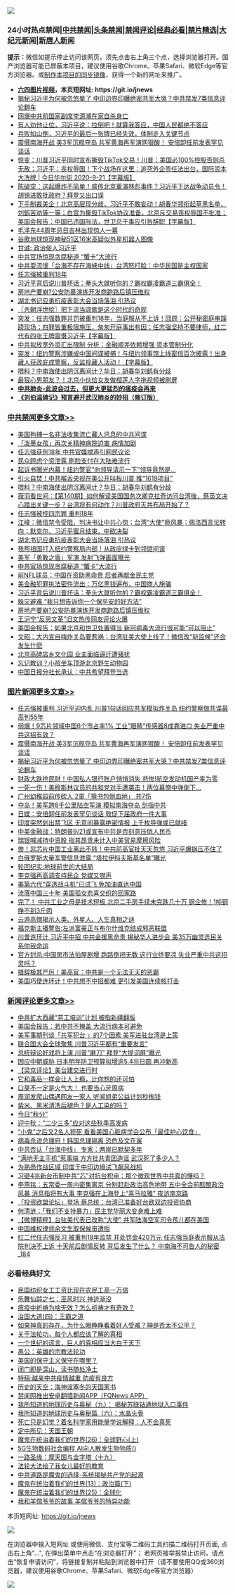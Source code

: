 ![](https://raw.githubusercontent.com/fqnews/bnews/master/64photo/fqnews-qr.jpg)

<div id="tt">
<h3>24小时热点禁闻|<a href="#%E4%B8%AD%E5%85%B1%E7%A6%81%E9%97%BB%E6%9B%B4%E5%A4%9A%E6%96%87%E7%AB%A0">中共禁闻</a>|<a href="#%E5%9B%BE%E7%89%87%E6%96%B0%E9%97%BB%E6%9B%B4%E5%A4%9A%E6%96%87%E7%AB%A0">头条禁闻</a>|<a href="#%E6%96%B0%E9%97%BB%E8%AF%84%E8%AE%BA%E6%9B%B4%E5%A4%9A%E6%96%87%E7%AB%A0">禁闻评论|<a href="#%E5%BF%85%E7%9C%8B%E7%BB%8F%E5%85%B8%E5%A5%BD%E6%96%87">经典必看|<a href="/video.md#%E7%A6%81%E7%89%87%E7%B2%BE%E9%80%89">禁片精选</a>|<a href="https://github.com/fqnews/djy/blob/master/gb/nf1351518.md#1">大纪元新闻</a>|<a href="https://github.com/fqnews/ntdtv/blob/master/gb/prog204.md#1">新唐人新闻</a></h3>
<div><b>提示：</b>微信如提示停止访问该网页，须先点击右上角三个点，选择浏览器打开。国产浏览器可能已屏蔽本项目，建议使用谷歌Chrome、苹果Safari、微软Edge等官方浏览器。或<a href="https://github.com/fqnews/bnews/blob/master/%E5%88%B6%E4%BD%9Cgit%E7%A6%81%E9%97%BB%E9%95%9C%E5%83%8F.md">制作本项目的同步镜像</a>，获得一个新的网址来推广。</div>
<ul>
<li><b><a href="http://d1.bdrive.tk/64.mp4" target="_blank">六四图片视频</a>，本页短网址: https://git.io/jnews</b></li>
<li><a href="/topimagenews/20200921/1400557.md">揭秘习近平为何被忽悠晕了 中印边界印曝绝密共军大哭？中共禁发7类信息评论翻车</a></li>
<li><a href="/comments/20200922/1400932.md">网爆中共前国家副席李源潮在家自杀身亡</a></li>
<li><a href="/taiwannews/20200922/1400615.md">有人劝他让位，习近平说：拉倒吧！就算我答应，中国人民都绝不答应</a></li>
<li><a href="/bannedvideo/20200922/1400879.md">兵败如山倒，习近平的最后一张牌已经失效，体制走入关键节点</a></li>
<li><a href="/topimagenews/20200921/1400580.md">震慑南海开战 美3军沉舰夺岛 共军黄海再军演网狠酸！ 安倍卸任前发表罕见谈话</a></li>
<li><a href="/bannedvideo/20200922/1400636.md">惊变：川普习近平同时宣布撕毁TikTok交易！川普：美国必100%控股否则杀无赦；习近平：丧权辱国！下个战场在这里：追究外企责任法出台，国际资本大洗牌 | 今日华尔街 2020-9-21【字幕版】</a></li>
<li><a href="/bannedvideo/20200922/1400708.md">陈破空：这起爆炸不简单！盛传北京重演林彪事件？习近平下达战争动员令！胡锡进敢批政府？拜登又出口误</a></li>
<li><a href="/bannedvideo/20200922/1400652.md">下手制裁美企！北京高层现分歧，习近平不敢妄动！胡春华领衔起草黑名单，刘鹤苦劝等一等；白宫为撕毁TikTok协议准备，北京斥交易丧权辱国不批准；美国会报告：中国已违国际法，世卫总干事应引咎辞职【字幕版】</a></li>
<li><a href="/cbnews/20200922/1400673.md">毛泽东44周年忌日吉林出现惊人一幕</a></li>
<li><a href="/cnnews/20200922/1400696.md">谷歌地球惊现神秘51区16米高疑似外星机器人图像</a></li>
<li><a href="/baitai/20200922/1400610.md">甘诚: 政治佞人习近平</a></li>
<li><a href="/cbnews/20200922/1400880.md">中共官场惊现贪腐秘道 “蟹卡”大流行</a></li>
<li><a href="/cnnews/hknews/20200922/1400924.md">中共耍流氓「台海不存在海峡中线」台湾怒打脸：中华民国是主权国家</a></li>
<li><a href="/headline/20200922/1400929.md">任志强被重判18年</a></li>
<li><a href="/cbnews/20200922/1400729.md">习近平背后说川普坏话：拳头大就听你的？霸权霸凌霸道三霸俱全！</a></li>
<li><a href="/cbnews/20200922/1400803.md">房地产要崩?公安防暴演练开发商跑路后镇压维权</a></li>
<li><a href="/cbnews/20200922/1400944.md">湖北书记应勇抗疫表彰大会当场落泪 引热议</a></li>
<li><a href="/ssgc/20200922/1400671.md">〖兲朝浮世绘〗把下流当颂歌是这个时代的奇观</a></li>
<li><a href="/bannedvideo/20200922/1400928.md">突发：任志强数罪并罚被重判18年，当庭服从不上诉！回顾：公开秘密庭审蹊跷现场；四罪皆重极限施压，匆匆开庭事出有因；任志强坚持不要律师，红二代有四张王牌震慑习近平【字幕版】</a></li>
<li><a href="/comments/20200922/1400705.md">中共拟放宽外资汇出限制 分析：金融顺差依赖增强 资本管制分化</a></li>
<li><a href="/bannedvideo/20200922/1400667.md">突发：纽约警察涉嫌成中国间谍被捕！与纽约领事馆上线密信百次披露！出身藏人获政庇成警察，反监视藏人活动！【字幕版】</a></li>
<li><a href="/cbnews/20200922/1400986.md">喂料？中南海使出阴沉离间计？华日：胡春华刘鹤有分歧</a></li>
<li><a href="/cbnews/20200922/1400674.md">最狠心男朋友？！北京小伙给女友做榴莲人字拖视频被刷屏</a></li>
<li><b><a href="/comments/20200211/1275071.md" target="_blank">中共肺炎-此波会过去，但更大更猛烈的瘟疫会再来</a></b></li>
<li><b><a href="/comments/20200207/1272816.md" target="_blank">《刘伯温碑记》预言避开武汉肺炎的妙招（修订版）</a></b></li>
</ul>
</div>

<div class="catlist">
<h3><a href="/cbnews/" target="_blank">中共禁闻</a><span><a href="/cbnews/" target="_blank" rel="nofollow">更多文章>></a></span></h3>
<ul>
<li><a href="/cbnews/20200922/1401133.md" target="_blank">美国拘捕一名非法收集流亡藏人讯息的中共间谍</a></li>
<li><a href="/cbnews/20200922/1401091.md" target="_blank">「泼墨女孩」再次关精神病院迫害 病情加剧</a></li>
<li><a href="/cbnews/20200922/1401059.md" target="_blank">任志强获刑18年 中共官媒噤声引网民议论</a></li>
<li><a href="/cbnews/20200922/1401058.md" target="_blank">民众顾虑个资泄露 刷脸支付在大陆难流行</a></li>
<li><a href="/cbnews/20200922/1400998.md" target="_blank">起诉书曝光内幕！纽约警官“向领导请示一下”领导竟然是&#8230;</a></li>
<li><a href="/cbnews/20200922/1400997.md" target="_blank">引火自焚！中共喉舌央视在美公开叫板川普 推“1619项目”</a></li>
<li><a href="/cbnews/20200922/1400986.md" target="_blank">喂料？中南海使出阴沉离间计？华日：胡春华刘鹤有分歧</a></li>
<li><a href="/cbnews/20200922/1400969.md" target="_blank">薇羽看世间：【第140期】如何解读美国国务次卿克拉奇访问台湾後，蔡英文决心踏出关键一步？台湾将有何动作？川普政府灭共布局开始了？</a></li>
<li><a href="/cbnews/20200922/1400958.md" target="_blank">任志强被控四宗罪 重判18年</a></li>
<li><a href="/cbnews/20200922/1400957.md" target="_blank">江峰：微信禁令受阻，判决书让中共心惊；台湾“大使”掀风暴；佩洛西言论转向；默克尔、习近平蜜月结束，中欧决裂</a></li>
<li><a href="/cbnews/20200922/1400944.md" target="_blank">湖北书记应勇抗疫表彰大会当场落泪 引热议</a></li>
<li><a href="/cbnews/20200922/1400878.md" target="_blank">我帮祖国打入纽约警察局内部！从政庇绿卡到领馆间谍</a></li>
<li><a href="/cbnews/20200922/1400907.md" target="_blank">美军「勇敢之盾」军演 发射飞弹画面曝光</a></li>
<li><a href="/cbnews/20200922/1400880.md" target="_blank">中共官场惊现贪腐秘道 “蟹卡”大流行</a></li>
<li><a href="/cbnews/20200922/1400864.md" target="_blank">前NFL球员：中国在资助黑命贵 后者再献金民主党</a></li>
<li><a href="/cbnews/20200922/1400559.md" target="_blank">美金融犯罪执法密件流出：万亿黑钱遍布，中国商人施骗</a></li>
<li><a href="/cbnews/20200922/1400729.md" target="_blank">习近平背后说川普坏话：拳头大就听你的？霸权霸凌霸道三霸俱全！</a></li>
<li><a href="/cbnews/20200922/1400839.md" target="_blank">躲灾避难 “我只想告诉你一个保平安的好方法”</a></li>
<li><a href="/cbnews/20200922/1400803.md" target="_blank">房地产要崩?公安防暴演练开发商跑路后镇压维权</a></li>
<li><a href="/cbnews/20200922/1400802.md" target="_blank">王沪宁“反思文革”旧文热传网友评论火爆</a></li>
<li><a href="/cbnews/20200922/1400796.md" target="_blank">美国会报告：如果北京和世卫处置得当 新冠病毒大流行很可能“可以阻止”</a></li>
<li><a href="/cbnews/20200922/1400753.md" target="_blank">文昭：大内宣自嗨炸关岛要惹祸；台湾驻美大使上线了！微信改“斩监候”还会发生什麽</a></li>
<li><a href="/cbnews/20200922/1400711.md" target="_blank">北京高碑店乡文化园 业主面临逼迁遭骚扰</a></li>
<li><a href="/cbnews/20200922/1400710.md" target="_blank">忘记教训？小孩坐车顶游北京野生动物园</a></li>
<li><a href="/cbnews/20200922/1400693.md" target="_blank">中国日报分社长承认：中共希望拜登当选</a></li>

</ul>
</div>
<div class="catlist">
<h3><a href="/topimagenews/" target="_blank">图片新闻</a><span><a href="/topimagenews/" target="_blank" rel="nofollow">更多文章>></a></span></h3>
<ul>
<li><a href="/topimagenews/20200922/1401161.md" target="_blank">任志强被重判 习近平迎内乱 川普1句话回应共军模拟炸关岛 纽约警察做共谍最高判55年</a></li>
<li><a href="/topimagenews/20200922/1401088.md" target="_blank">弱爆！9芯片领域中国6个市占率1% 工业&#8221;眼睛&#8221;传感器8成靠进口 失业严重中共这招有效？</a></li>
<li><a href="/topimagenews/20200921/1400580.md" target="_blank">震慑南海开战 美3军沉舰夺岛 共军黄海再军演网狠酸！ 安倍卸任前发表罕见谈话</a></li>
<li><a href="/topimagenews/20200921/1400557.md" target="_blank">揭秘习近平为何被忽悠晕了 中印边界印曝绝密共军大哭？中共禁发7类信息评论翻车</a></li>
<li><a href="/topimagenews/20200921/1400488.md" target="_blank">财政大跌抢民财！中国私人银行账户悄悄消失 悲惨!航空发动机国产率为零</a></li>
<li><a href="/topimagenews/20200921/1400362.md" target="_blank">一死一伤！美穆斯林议员的共和党对手遭袭击！两位幕僚中弹倒下…</a></li>
<li><a href="/topimagenews/20200921/1400305.md" target="_blank">广州幼稚园前传砍人 2童「揹书包倒血地」 共7伤</a></li>
<li><a href="/topimagenews/20200921/1400260.md" target="_blank">夺岛！美军跨8千公里陆空军演 模拟南海夺岛 剑指中共</a></li>
<li><a href="/topimagenews/20200921/1400225.md" target="_blank">日媒：安倍卸任前发表罕见谈话 敦促下届政府一件大事</a></li>
<li><a href="/topimagenews/20200921/1400202.md" target="_blank">印度突然划出禁飞区 无意间暴露绝密情报 上千枚导弹或已就绪</a></li>
<li><a href="/topimagenews/20200921/1400130.md" target="_blank">中美金融战：特朗普9/21或宣布中共是否刻意压低人民币</a></li>
<li><a href="/topimagenews/20200921/1400129.md" target="_blank">瑞银喊减持中资股 指其昂贵未计入中美贸易摩擦风险</a></li>
<li><a href="/topimagenews/20200920/1400010.md" target="_blank">惨！非芯片中国工业离此不转！中共前高官批天天忽悠 习近平爆锅压不住了</a></li>
<li><a href="/topimagenews/20200920/1399866.md" target="_blank">白俄罗斯大量军警信息泄露 “塔拉伊科夫斯基名单”曝光</a></li>
<li><a href="/comments/20200920/582873.md" target="_blank">轮回纪实:地球前世的大结局</a></li>
<li><a href="/topimagenews/20200920/1399813.md" target="_blank">李克强再高调支持民企 党媒又噤声</a></li>
<li><a href="/topimagenews/20200920/1399728.md" target="_blank">美第六代“穿透战斗机”已试飞 免加油直达中国</a></li>
<li><a href="/topimagenews/20200919/1399525.md" target="_blank">流落中国三十年 美国孤女悲喜交织的回家路</a></li>
<li><a href="/topimagenews/20200919/1399457.md" target="_blank">完了！ 中共工业之母是技术短板 北京二手房手续未完跌几十万 钢企惨！1吨钢挣不到3斤肉</a></li>
<li><a href="/comments/20200919/82684.md" target="_blank">云游高僧揭示人类、外星人、人生真相之谜</a></li>
<li><a href="/topimagenews/20200919/1399027.md" target="_blank">福克斯主播警告:左派富豪正与布尔什维克结成邪恶联盟</a></li>
<li><a href="/topimagenews/20200919/1398980.md" target="_blank">川普连环计 习近平中招 中共金援黑命贵 揭秘华人进步会 美35万幽灵选民关系你我命运</a></li>
<li><a href="/topimagenews/20200918/1398855.md" target="_blank">官方封杀:中国房市法拍屋剧增 跑路倒闭无数 这行业终要凉 失业严重中共这招灵吗？</a></li>
<li><a href="/topimagenews/20200918/1398671.md" target="_blank">措辞极其严厉！美高官：中共是一个无法无天的恶霸</a></li>
<li><a href="/topimagenews/20200918/1398542.md" target="_blank">美国巧使连环计！中共想不中招都难 更引发美国连续核打击</a></li>

</ul>
</div>
<div class="catlist">
<h3><a href="/comments/" target="_blank">新闻评论</a><span><a href="/comments/" target="_blank" rel="nofollow">更多文章>></a></span></h3>
<ul>
<li><a href="/comments/20200922/1401158.md" target="_blank">中共扩大西藏“劳工培训”计划 被指新疆翻版</a></li>
<li><a href="/comments/20200922/1401148.md" target="_blank">美国会报告：若中共不掩盖 大流行病本可避免</a></li>
<li><a href="/comments/20200922/1401147.md" target="_blank">美军事期刊谈「共军犯台 」的7个因素 美军进驻台湾是上策</a></li>
<li><a href="/comments/20200922/1401121.md" target="_blank">联合国大会全球聚焦 川普习近平都有“重要发言”</a></li>
<li><a href="/comments/20200922/1401120.md" target="_blank">总统辩论好戏将上演 川普“磨刀” 拜登“大提词屏”曝光</a></li>
<li><a href="/comments/20200922/1401119.md" target="_blank">因应中朝威胁 日本明年防卫预算拟增逾5.4兆日圆 再冲新高</a></li>
<li><a href="/comments/20200922/1401118.md" target="_blank">【梁京评论】美台建交进行时</a></li>
<li><a href="/comments/20200922/1401069.md" target="_blank">它和毒品一样会让人上瘾，比你想的还可怕</a></li>
<li><a href="/comments/20200922/1401068.md" target="_blank">口臭不一定是火气大！ 也要当心牙周病</a></li>
<li><a href="/comments/20200922/1401067.md" target="_blank">周润发爬山偶遇网友一家人 听闻姐弟公益计划秒掏钱</a></li>
<li><a href="/comments/20200922/1401051.md" target="_blank">紫米、黑米清洗后褪色？是人工染的吗？</a></li>
<li><a href="/comments/20200922/1401050.md" target="_blank">今日“秋分”</a></li>
<li><a href="/comments/20200922/1401049.md" target="_blank">迎中秋：“二少三多”应对这些秋季高发病</a></li>
<li><a href="/comments/20200922/1401048.md" target="_blank">“小鬼”之后又2名人猝死 看看美国心脏病学会公布「最佳护心饮食」</a></li>
<li><a href="/comments/20200922/1401044.md" target="_blank">病毒杀进总理府！韩国总理隔离 恐危及文在寅</a></li>
<li><a href="/comments/20200922/1401042.md" target="_blank">中共否认「台海中线」 专家：两岸已默契多年</a></li>
<li><a href="/comments/20200922/1401020.md" target="_blank">“满地无主手机”惹事端 方方批共青团造谣 武汉死了多少人？</a></li>
<li><a href="/comments/20200922/1401003.md" target="_blank">为熟悉作战区域 印度于中印边境试飞飙风战机</a></li>
<li><a href="/comments/20200922/1401002.md" target="_blank">习砸4兆新台币制中共“芯”对抗台积电：那个微观世界中共真的懂吗？</a></li>
<li><a href="/comments/20200922/1400991.md" target="_blank">李燕铭：五常委一周内密集离京 分别赶赴政治高危地带 五中全会前酝酿政治风暴 消息指将有大事 李克强在上海登上“喜马拉雅” 夜访南京路</a></li>
<li><a href="/comments/20200922/1400990.md" target="_blank">「投资欧盟论坛」登场 蔡总统：台湾已准备好台欧双边投资协商</a></li>
<li><a href="/comments/20200922/1400988.md" target="_blank">何清涟：「我们不支持暴力」民主党华丽大变身难上难</a></li>
<li><a href="/comments/20200922/1400987.md" target="_blank">【微博精粹】台驻美代表已改称“大使” 共军陆海空军司令孩儿都在美国</a></li>
<li><a href="/comments/20200922/1400963.md" target="_blank">中国维权律师余文生取保候审遭拒</a></li>
<li><a href="/comments/20200922/1400955.md" target="_blank">红二代任志强反习 被重判18年监禁 并处罚金420万元 任志强当庭表示服从法院判决不上诉 十天前后剧情反转 背后发生了什么？ 中南海不可告人的秘密_184</a></li>

</ul>
</div>

<div class="catlist">
<h3>必看经典好文</h3>
<ul>
<li><a href="/lifebaike/20200515/1328783.md" target="_blank">民国纺织女工工资比现在农民工高一万倍</a></li>
<li><a href="/tculture/20190101/792550.md" target="_blank">乐舞仙踪之七：巫风时兴 神迹渐没</a></li>
<li><a href="/comments/20200502/1322275.md" target="_blank">瘟疫中祈祷为啥无效？怎么祈祷才有奇效？</a></li>
<li><a href="/cbnews/20180310/912637.md" target="_blank">治国大道(四)：王霸之道</a></li>
<li><a href="/comments/20200623/1346844.md" target="_blank">如果神真的存在，为什么眼睁睁看着好人受难？神是否太不公平？</a></li>
<li><a href="/topimagenews/20161125/619230.md" target="_blank">关于法轮功，每个人都应该了解的真相</a></li>
<li><a href="/comments/20200621/1348067.md" target="_blank">一个世纪的谎言，巨人的真相应当大白于天下</a></li>
<li><a href="/comments/20200313/1292991.md" target="_blank">愚公：英雄的宗教法轮功</a></li>
<li><a href="/lifebaike/20200520/1331379.md" target="_blank">美国的保守主义保守在哪里？</a></li>
<li><a href="/tculture/20200803/1373949.md" target="_blank">闭门即是深山，读书随处净土</a></li>
<li><a href="/ccpdope/20200425/1319297.md" target="_blank">特稿:越亲中共疫情越重 防疫有良方</a></li>
<li><a href="/tculture/xiulian/20170318/732480.md" target="_blank">历史的天空：海神波塞冬的天国家书</a></li>
<li><a href="/comments/20200503/1322531.md" target="_blank">禁闻网推出安卓翻墙新闻APP（FQNews APP）</a></li>
<li><a href="/topimagenews/20180325/919134.md" target="_blank">我所知道的地球历史与奥秘（九）： 揭秘苏联钻通地狱入口事件</a></li>
<li><a href="/cbnews/20171115/856086.md" target="_blank">我所知道的地球历史与奥秘篇（六）：水晶头骨</a></li>
<li><a href="/comments/20200704/1355375.md" target="_blank">死亡只是幻觉？着名科学家用能量学说解释：人不会真死</a></li>
<li><a href="/tculture/xiulian/20151111/470021.md" target="_blank">定中所见：天国王朝</a></li>
<li><a href="/comments/20181210/1044798.md" target="_blank">魔鬼在统治着我们的世界(26)：全球野心(上)</a></li>
<li><a href="/topimagenews/20200527/1335347.md" target="_blank">5G生物数码社会编程 AI向人散发生物物质()</a></li>
<li><a href="/topimagenews/20180327/919935.md" target="_blank">一路圣缘：摩天国与金字塔（十九）</a></li>
<li><a href="/cbnews/20200516/1329218.md" target="_blank">法轮大法给了我女儿最好的教育</a></li>
<li><a href="/comments/20181209/1044543.md" target="_blank">中共道路是魔鬼的选择-系统揭秘共产党的起源</a></li>
<li><a href="/topimagenews/20180602/951960.md" target="_blank">魔鬼在统治着我们的世界(13)：政治篇(下)</a></li>
<li><a href="/comments/20181017/1014654.md" target="_blank">魔鬼在统治着我们的世界(25)：全球化</a></li>
<li><a href="/tculture/20200917/1398046.md" target="_blank">我和羊倌爷爷的故事 羊倌爷爷的特异功能</a></li>

</ul>
</div>

本页短网址: https://git.io/jnews

![](https://raw.githubusercontent.com/fqnews/bnews/master/64photo/fqnews-qr.jpg)

在浏览器中输入短网址 或使用微信、支付宝等二维码工具扫描二维码打开页面, 点击右上角"...", 在弹出菜单中点击“在浏览器打开”； 若网页被举报禁止访问，请点击“恢复申请访问”，将链接复制并粘贴到浏览器中打开（请不要使用QQ或360浏览器，建议使用谷歌Chrome、苹果Safari、微软Edge等官方浏览器）

![](https://raw.githubusercontent.com/fqnews/bnews/master/64photo/wx.jpg)